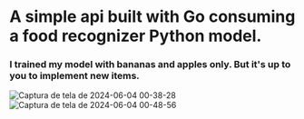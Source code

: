 # A simple api built with Go consuming a food recognizer Python model.
### I trained my model with bananas and apples only. But it's up to you to implement new items.

![Captura de tela de 2024-06-04 00-38-28](https://github.com/edddjunior/food-recognizer/assets/48591536/6d202149-7f52-4ade-a402-da87ebbd9722)
![Captura de tela de 2024-06-04 00-48-56](https://github.com/edddjunior/food-recognizer/assets/48591536/f892dfe7-ff1a-4931-bb5f-37f45be53638)
